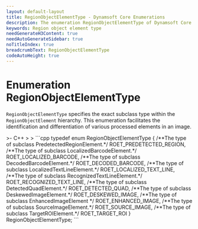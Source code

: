 ```yaml
---
layout: default-layout
title: RegionObjectElementType - Dynamsoft Core Enumerations
description: The enumeration RegionObjectElementType of Dynamsoft Core describes the types of RegionObjectElement.
keywords: Region object element type
needGenerateH3Content: true
needAutoGenerateSidebar: true
noTitleIndex: true
breadcrumbText: RegionObjectElementType
codeAutoHeight: true
---
```


# Enumeration RegionObjectElementType

`RegionObjectElementType` specifies the exact subclass type within the `RegionObjectElement` hierarchy. This enumeration facilitates the identification and differentiation of various processed elements in an image.

<div class="sample-code-prefix template2"></div>
   >- C++
   >
>
```cpp
typedef enum RegionObjectElementType
{
   /**The type of subclass PredetectedRegionElement.*/
   ROET_PREDETECTED_REGION,
   /**The type of subclass LocalizedBarcodeElement.*/
   ROET_LOCALIZED_BARCODE,
   /**The type of subclass DecodedBarcodeElement.*/
   ROET_DECODED_BARCODE,
   /**The type of subclass LocalizedTextLineElement.*/
   ROET_LOCALIZED_TEXT_LINE,
   /**The type of subclass RecognizedTextLineElement.*/
   ROET_RECOGNIZED_TEXT_LINE,
   /**The type of subclass DetectedQuadElement.*/
   ROET_DETECTED_QUAD,
   /**The type of subclass DeskewedImageElement.*/
   ROET_DESKEWED_IMAGE,
   /**The type of subclass EnhancedImageElement */
   ROET_ENHANCED_IMAGE,
   /**The type of subclass SourceImageElement.*/
   ROET_SOURCE_IMAGE,
   /**The type of subclass TargetROIElement.*/
   ROET_TARGET_ROI
} RegionObjectElementType;
```